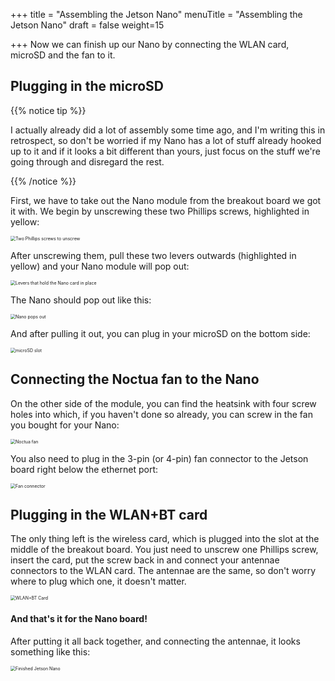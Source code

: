 +++
title = "Assembling the Jetson Nano"
menuTitle = "Assembling the Jetson Nano"
draft = false
weight=15

+++
Now we can finish up our Nano by connecting the WLAN card, microSD and the fan to it.

## Plugging in the microSD

{{% notice tip %}}

I actually already did a lot of assembly some time ago, and I'm writing this in retrospect, so don't be worried if my Nano has a lot of stuff already hooked up to it and if it looks a bit different than yours, just focus on the stuff we're going through and disregard the rest.

{{% /notice %}}

First, we have to take out the Nano module from the breakout board we got it with. We begin by unscrewing these two Phillips screws, highlighted in yellow:

<img src="/images/hardware/jetson1.png" alt="Two Phillips screws to unscrew" style="zoom:50%;" />

After unscrewing them, pull these two levers outwards (highlighted in yellow)  and your Nano module will pop out:

<img src="/images/hardware/jetson2.png" alt="Levers that hold the Nano card in place" style="zoom:50%;" />

The Nano should pop out like this:

<img src="/images/hardware/jetson3.png" alt="Nano pops out" style="zoom:50%;" />

And after pulling it out, you can plug in your microSD on the bottom side:

<img src="/images/hardware/jetson4.png" alt="microSD slot" style="zoom:50%;" />

## Connecting the Noctua fan to the Nano

On the other side of the module, you can find the heatsink with four screw holes into which, if you haven't done so already, you can screw in the fan you bought for your Nano:

<img src="/images/hardware/jetson5.png" alt="Noctua fan" style="zoom:50%;" />

You also need to plug in the 3-pin (or 4-pin) fan connector to the Jetson board right below the ethernet port:

<img src="/images/hardware/jetson6.png" alt="Fan connector" style="zoom:50%;" />

## Plugging in the WLAN+BT card

The only thing left is the wireless card, which is plugged into the slot at the middle of the breakout board. You just need to unscrew one Phillips screw, insert the card, put the screw back in and connect your antennae connectors to the WLAN card. The antennae are the same, so don't worry where to plug which one, it doesn't matter.

<img src="/images/hardware/jetson7.png" alt="WLAN+BT Card" style="zoom:50%;" />

#### And that's it for the Nano board! 

After putting it all back together, and connecting the antennae, it looks something like this:

<img src="/images/hardware/jetson8.png" alt="Finished Jetson Nano" style="zoom:50%;" />
